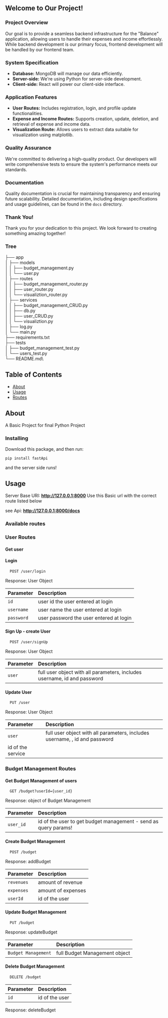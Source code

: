 ## Welcome to Our Project!

### Project Overview

Our goal is to provide a seamless backend infrastructure for the "Balance" application, allowing users to handle their expenses and income effortlessly. While backend development is our primary focus, frontend development will be handled by our frontend team.

### System Specification

- **Database:** MongoDB will manage our data efficiently.
- **Server-side:** We're using Python for server-side development.
- **Client-side:** React will power our client-side interface.

### Application Features

- **User Routes:** Includes registration, login, and profile update functionalities.
- **Expense and Income Routes:** Supports creation, update, deletion, and retrieval of expense and income data.
- **Visualization Route:** Allows users to extract data suitable for visualization using matplotlib.

### Quality Assurance

We're committed to delivering a high-quality product. Our developers will write comprehensive tests to ensure the system's performance meets our standards.

### Documentation

Quality documentation is crucial for maintaining transparency and ensuring future scalability. Detailed documentation, including design specifications and usage guidelines, can be found in the `docs` directory.

### Thank You!

Thank you for your dedication to this project. We look forward to creating something amazing together!

### Tree

├── app\
│   ├── models\
│   │  ├── budget_management.py\
│   │  └── user.py\
│   ├── routes\
│   │  ├── budget_management_router.py\
│   │  ├── user_router.py\
│   │  └── visualiztion_router.py\
│   ├── services\
│   │  ├── budget_management_CRUD.py\
│   │  ├── db.py\
│   │  ├── user_CRUD.py\
│   │  └── visualiztion.py\
│   ├── log.py\
│   └── main.py\
├── requirements.txt\
├── tests\
│   ├── budget_management_test.py\
│   └── users_test.py\
└──  README.md\




## Table of Contents

- [About](#about)
- [Usage](#usage)
- [Routes](#routes)

## About <a name = "about"></a>

A Basic Project for final Python Project

### Installing

Download this package, and then run:

```
pip install fastApi
```

and the server side runs!


## Usage <a name = "usage"></a>

Server Base URI:  <b>http://127.0.0.1:8000 </b>
Use this Basic url with the correct route listed below

see Api:     <b>http://127.0.0.1:8000/docs </b>



### Available routes <a name = "routes"></a>

### User Routes
#### Get user  



#### Login  

```http
  POST /user/login
```  
Response: User Object

| Parameter             |  Description                  |
| :----------------     |  :-------------------------   |
| `id`                  |  user id the user entered at login |
| `username`            |  user name the user entered at login |
| `password`            | user password the user entered at login |

#### Sign Up - create User  

```http
  POST /user/signUp
``` 
Response: User Object 

| Parameter             |  Description                  |
| :----------------     |  :-------------------------   |
| `user`                |  full user object with all parameters, includes username, id and password|

#### Update User

```http
  PUT /user
``` 
Response: User Object 

| Parameter             |  Description                  |
| :----------------     |  :-------------------------   |
| `user`                |  full user object with all parameters, includes username, , id and password|
 id of the service|

### Budget Management Routes

#### Get Budget Management of users

```http
  GET /budget?userId={user_id}
```

Response: object of Budget Management

| Parameter             |  Description                  |
| :----------------     |  :-------------------------   |
| `user_id`                | id of the user to get budget management - send as query params!|

#### Create Budget Management

```http
  POST /budget
```

Response: addBudget

| Parameter             |  Description                  |
| :----------------     |  :-------------------------   |
| `revenues`                | amount of revenue|
| `expenses`                | amount of expenses|
| `userId`                | id of the user|

#### Update Budget Management

```http
  PUT /budget
```

Response: updateBudget

| Parameter             |  Description                  |
| :----------------     |  :-------------------------   |
| `Budget Management`             | full Budget Management object |

#### Delete Budget Management

```http
  DELETE /budget
```

| Parameter             |  Description                  |
| :----------------     |  :-------------------------   |
| `id`                | id of the user|

Response: deleteBudget
